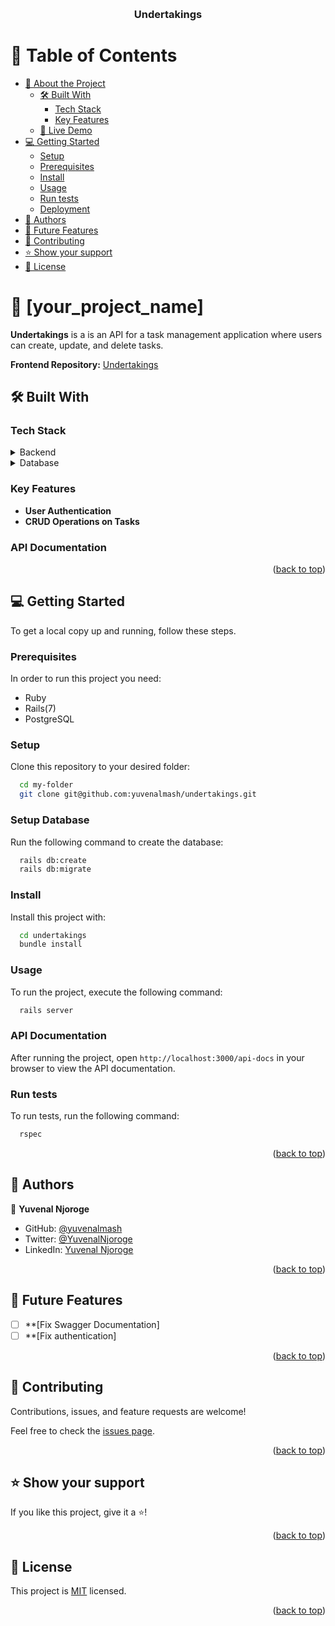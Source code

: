 <a name="readme-top"></a>

<div align="center">
  <br/>

  <h3><b>Undertakings</b></h3>

</div>

<!-- TABLE OF CONTENTS -->

# 📗 Table of Contents

- [📖 About the Project](#about-project)
  - [🛠 Built With](#built-with)
    - [Tech Stack](#tech-stack)
    - [Key Features](#key-features)
  - [🚀 Live Demo](#live-demo)
- [💻 Getting Started](#getting-started)
  - [Setup](#setup)
  - [Prerequisites](#prerequisites)
  - [Install](#install)
  - [Usage](#usage)
  - [Run tests](#run-tests)
  - [Deployment](#deployment)
- [👥 Authors](#authors)
- [🔭 Future Features](#future-features)
- [🤝 Contributing](#contributing)
- [⭐️ Show your support](#support)
- [📝 License](#license)

<!-- PROJECT DESCRIPTION -->

# 📖 [your_project_name] <a name="about-project"></a>

**Undertakings** is a is an API for a task management application where users can create, update, and delete tasks.

**Frontend Repository:** [Undertakings](https://github.com/yuvenalmash/undertakings-webapp)

## 🛠 Built With <a name="built-with"></a>

### Tech Stack <a name="tech-stack"></a>

<details>
  <summary>Backend</summary>
  <ul>
    <li><a href="https://rubyonrails.org/">Ruby on Rails</a></li>
  </ul>
</details>

<details>
<summary>Database</summary>
  <ul>
    <li><a href="https://www.postgresql.org/">PostgreSQL</a></li>
  </ul>
</details>

<!-- Features -->

### Key Features <a name="key-features"></a>


- **User Authentication**
- **CRUD Operations on Tasks**

### API Documentation <a name="api-documentation"></a>



<p align="right">(<a href="#readme-top">back to top</a>)</p>


<!-- GETTING STARTED -->

## 💻 Getting Started <a name="getting-started"></a>


To get a local copy up and running, follow these steps.

### Prerequisites

In order to run this project you need:

- Ruby
- Rails(7)
- PostgreSQL

### Setup

Clone this repository to your desired folder:

```sh
  cd my-folder
  git clone git@github.com:yuvenalmash/undertakings.git
```

### Setup Database

Run the following command to create the database:

```sh
  rails db:create
  rails db:migrate
```

### Install

Install this project with:

```sh
  cd undertakings
  bundle install
```

### Usage

To run the project, execute the following command:

```sh
  rails server
```
### API Documentation

After running the project, open `http://localhost:3000/api-docs` in your browser to view the API documentation.


### Run tests

To run tests, run the following command:


```sh
  rspec
```

<p align="right">(<a href="#readme-top">back to top</a>)</p>

<!-- AUTHORS -->

## 👥 Authors <a name="authors"></a>

👤 **Yuvenal Njoroge**

- GitHub: [@yuvenalmash](https://github.com/yuvenalmash)
- Twitter: [@YuvenalNjoroge](https://twitter.com/YuvenalNjoroge)
- LinkedIn: [Yuvenal Njoroge](https://linkedin.com/in/yuvenal-njoroge)


<p align="right">(<a href="#readme-top">back to top</a>)</p>

<!-- FUTURE FEATURES -->

## 🔭 Future Features <a name="future-features"></a>

- [ ] **[Fix Swagger Documentation]
- [ ] **[Fix authentication]

<p align="right">(<a href="#readme-top">back to top</a>)</p>

<!-- CONTRIBUTING -->

## 🤝 Contributing <a name="contributing"></a>

Contributions, issues, and feature requests are welcome!

Feel free to check the [issues page](https://github.com/yuvenalmash/undertakings/issues).

<p align="right">(<a href="#readme-top">back to top</a>)</p>

<!-- SUPPORT -->

## ⭐️ Show your support <a name="support"></a>

If you like this project, give it a ⭐️!

<p align="right">(<a href="#readme-top">back to top</a>)</p>

<!-- LICENSE -->

## 📝 License <a name="license"></a>

This project is [MIT](./LICENSE) licensed.

<p align="right">(<a href="#readme-top">back to top</a>)</p>
